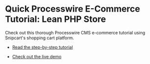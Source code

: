 
# Quick Processwire E-Commerce Tutorial: Lean PHP Store

Check out this thorough Processwire CMS e-commerce tutorial using Snipcart's shopping cart platform.

+ [Read the step-by-step tutorial](https://snipcart.com/blog/processwire-ecommerce-tutorial)

+ [Check out the live demo](https://processwire-snipcart.herokuapp.com/)
